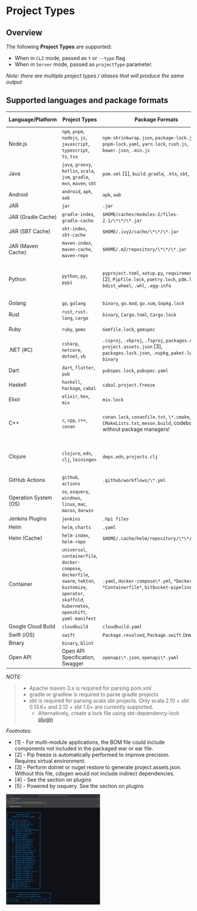 # Project Types

## Overview

The following **Project Types** are supported:
- When in `CLI` mode, passed as `t` or `--type` flag
- When in `Server` mode, passed as `projectType` parameter.

_Note: there are multiple project types / aliases that will produce the same output_ 

## Supported languages and package formats

| Language/Platform | Project Types | Package Formats | Supported Evidence | Supports Transitives |
| - | - | - | - | - |
| Node.js | `npm`, `pnpm`, `nodejs`, `js`, `javascript`, `typescript`, `ts`, `tsx` | `npm-shrinkwrap.json`, `package-lock.json`, `pnpm-lock.yaml`, `yarn.lock`, `rush.js`, `bower.json`, `.min.js` | Yes, except for `.min.` | ✅
| Java | `java`, `groovy`, `kotlin`, `scala`, `jvm`, `gradle`, `mvn`, `maven`, `sbt`| `pom.xml` [1], `build.gradle`, `.kts`, `sbt`, `bazel` | Yes, unless `pom.xml` is manually parsed due to unavailability of maven or errors) | ✅|
| Android | `android`, `apk`, `aab`| `apk`, `aab` | - | - |
| JAR | `jar` | `.jar` | - | - |
| JAR (Gradle Cache) | `gradle-index`, `gradle-cache` | `$HOME/caches/modules-2/files-2.1/\*\*/\*.jar` | - | - |
| JAR (SBT Cache) | `sbt-index`, `sbt-cache` | `$HOME/.ivy2/cache/\*\*/\*.jar ` | - | - |
| JAR (Maven Cache) | `maven-index`, `maven-cache`, `maven-repo` | `$HOME/.m2/repository/\*\*/\*.jar` | - | - |
| Python | `python`, `py`, `pypi` | `pyproject.toml`, `setup.py`, `requirements.txt` [2], `Pipfile.lock`, `poetry.lock`, `pdm.lock`, `bdist_wheel`, `.whl`, `.egg-info` | Yes using the automatic pip install/freeze. When disabled, only with `Pipfile.lock` and `poetry.lock` |   ✅   | 
| Golang | `go`, `golang` | `binary`, `go.mod`, `go.sum`, `Gopkg.lock` | Yes except binary                                                                                 | ✅       |
| Rust | `rust`, `rust-lang`, `cargo` | `binary`, `Cargo.toml`, `Cargo.lock`                                                                                      | Only for `Cargo.lock`                                                                              |    -     |
| Ruby | `ruby`, `gems` | `Gemfile.lock`, `gemspec`                                                                                               | Only for `Gemfile.lock`                                                                             |     -     |
| .NET (#C) | `csharp`, `netcore`, `dotnet`, `vb` | `.csproj`, `.vbproj`, `.fsproj`, `packages.config`, `project.assets.json` [3], `packages.lock.json`, `.nupkg`, `paket.lock`, `binary` | Only for `project.assets.json`, `packages.lock.json`, `paket.lock`                                      |    -      |
| Dart | `dart`, `flutter`, `pub` | `pubspec.lock`, `pubspec.yaml`                                                                                          | Only for `pubspec.lock`                                                                             |  -        |
| Haskell | `haskell`, `hackage`, `cabal` | `cabal.project.freeze`                                                                                                | Yes                                                                                               |          |
| Elixir | `elixir`, `hex`, `mix` | `mix.lock`                                                                                                            | Yes                                                                                               |  -         |
| C++ | `c`, `cpp`, `c++`, `conan` | `conan.lock`, `conanfile.txt`, `\*.cmake`, `CMakeLists.txt`, `meson.build`, codebase without package managers!                | Yes only for `conan.lock`. Best effort basis for `cmake` without version numbers.                     | ✅       |
| Clojure | `clojure`, `edn`, `clj`, `leiningen` | `deps.edn`, `projects.clj` | Yes unless the files are parsed manually due to lack of clojure cli or leiningen command          |      -    |
| GitHub Actions | `github`, `actions` | `.github/workflows/\*.yml`                                                                                            | n/a                                                                                               | ✅       |
| Operation System (OS) | `os`, `osquery`, `windows`, `linux`, `mac`, `macos`, `darwin` |
| Jenkins Plugins | `jenkins` | `.hpi files`                                                                                                          |       -                                                                                            | ✅         |
| Helm | `helm`, `charts` | `.yaml`                                                                                                               | n/a                                                                                               |          |
| Helm (Cache) | `helm-index`, `helm-repo` | `$HOME/.cache/helm/repository/\*\*/\*.yaml` | - | - |
| Container | `universal`, `containerfile`, `docker-compose`, `dockerfile`, `swarm`, `tekton`, `kustomize`, `operator`, `skaffold`, `kubernetes`, `openshift`, `yaml-manifest` | `.yaml`, `docker-compose\*.yml`, `*Dockerfile*`, `*Containerfile*`, `bitbucket-pipelines.yml`                                                                                                               | n/a                                                                                           |    -      |
| Google Cloud Build | `cloudbuild` | `cloudbuild.yaml` | n/a | - |
| Swift (iOS) | `swift` | `Package.resolved`, `Package.swift` (swiftpm)                                                                           | Yes                                                                                               |     -     |
| Binary | `binary`, `blint` |
| Open API | Open API Specification, Swagger | `openapi\*.json`, `openapi\*.yaml`| n/a | - |



*_NOTE:_*

> - Apache maven 3.x is required for parsing pom.xml
> - gradle or gradlew is required to parse gradle projects
> - sbt is required for parsing scala sbt projects. Only scala 2.10 + sbt 0.13.6+ and 2.12 + sbt 1.0+ are currently supported.
>    - Alternatively, create a lock file using sbt-dependency-lock [plugin](https://github.com/stringbean/sbt-dependency-lock)

*_Footnotes:_*

- [1] - For multi-module applications, the BOM file could include components not included in the packaged war or ear file.
- [2] - Pip freeze is automatically performed to improve precision. Requires virtual environment.
- [3] - Perform dotnet or nuget restore to generate project.assets.json. Without this file, cdxgen would not include indirect dependencies.
- [4] - See the section on plugins
- [5] - Powered by osquery. See the section on plugins

<img src="./cdxgen-tree.jpg" alt="cdxgen tree" width="256">